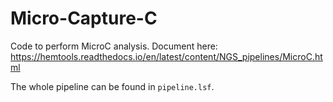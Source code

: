# Micro-Capture-C


Code to perform MicroC analysis. Document here: https://hemtools.readthedocs.io/en/latest/content/NGS_pipelines/MicroC.html


The whole pipeline can be found in `pipeline.lsf`.


